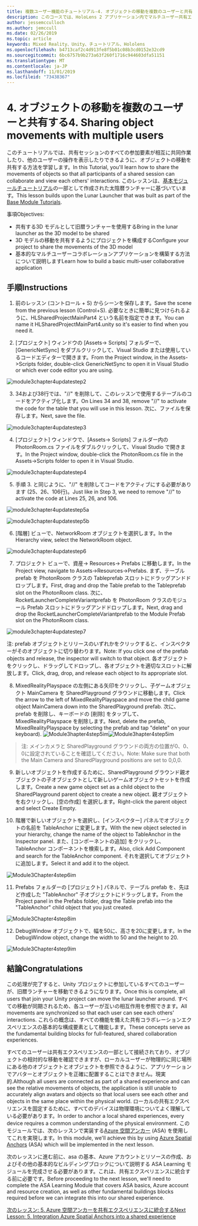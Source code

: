 ```yaml
---
title: 複数ユーザー機能のチュートリアル-4. オブジェクトの移動を複数のユーザーと共有する
description: このコースでは、HoloLens 2 アプリケーション内でマルチユーザー共有エクスペリエンスを実装する方法について説明します。
author: jessemcculloch
ms.author: jemccull
ms.date: 02/26/2019
ms.topic: article
keywords: Mixed Reality、Unity、チュートリアル、Hololens
ms.openlocfilehash: b4713caf2c4d913fe8f5b01c08b3cd0152e32cd9
ms.sourcegitcommit: 6bc6757b9b273a63f260f1716c944603dfa51151
ms.translationtype: MT
ms.contentlocale: ja-JP
ms.lasthandoff: 11/01/2019
ms.locfileid: "73438367"
---
```

# <a name="4-sharing-object-movements-with-multiple-users"></a><span data-ttu-id="b5d3a-105">4. オブジェクトの移動を複数のユーザーと共有する</span><span class="sxs-lookup"><span data-stu-id="b5d3a-105">4. Sharing object movements with multiple users</span></span>

<span data-ttu-id="b5d3a-106">このチュートリアルでは、共有セッションのすべての参加要素が相互に共同作業したり、他のユーザーの操作を表示したりできるように、オブジェクトの移動を共有する方法を学習します。</span><span class="sxs-lookup"><span data-stu-id="b5d3a-106">In this Tutorial, you'll learn how to share the movements of objects so that all participants of a shared session can collaborate and view each others' interactions.</span></span> <span data-ttu-id="b5d3a-107">このレッスンは、[基本モジュールチュートリアル](mrlearning-base.md)の一部として作成された太陰暦ランチャーに基づいています。</span><span class="sxs-lookup"><span data-stu-id="b5d3a-107">This lesson builds upon the Lunar Launcher that was built as part of the [Base Module Tutorials](mrlearning-base.md).</span></span>

<span data-ttu-id="b5d3a-108">事項</span><span class="sxs-lookup"><span data-stu-id="b5d3a-108">Objectives:</span></span>

- <span data-ttu-id="b5d3a-109">共有する3D モデルとして旧暦ランチャーを使用する</span><span class="sxs-lookup"><span data-stu-id="b5d3a-109">Bring in the lunar launcher as the 3D model to be shared</span></span>
- <span data-ttu-id="b5d3a-110">3D モデルの移動を共有するようにプロジェクトを構成する</span><span class="sxs-lookup"><span data-stu-id="b5d3a-110">Configure your project to share the movements of the 3D model</span></span>
- <span data-ttu-id="b5d3a-111">基本的なマルチユーザーコラボレーションアプリケーションを構築する方法について説明します</span><span class="sxs-lookup"><span data-stu-id="b5d3a-111">Learn how to build a basic multi-user collaborative application</span></span>

## <a name="instructions"></a><span data-ttu-id="b5d3a-112">手順</span><span class="sxs-lookup"><span data-stu-id="b5d3a-112">Instructions</span></span>


1. <span data-ttu-id="b5d3a-113">前のレッスン (コントロール + S) からシーンを保存します。</span><span class="sxs-lookup"><span data-stu-id="b5d3a-113">Save the scene from the previous lesson (Control+S).</span></span> <span data-ttu-id="b5d3a-114">必要なときに簡単に見つけられるように、HLSharedProjectMainPart4 という名前を指定できます。</span><span class="sxs-lookup"><span data-stu-id="b5d3a-114">You can name it HLSharedProjectMainPart4.unity so it's easier to find when you need it.</span></span>

2. <span data-ttu-id="b5d3a-115">[プロジェクト] ウィンドウの [Assets-> Scripts] フォルダーで、[GenericNetSync] をダブルクリックして、Visual Studio または使用しているコードエディターで開きます。</span><span class="sxs-lookup"><span data-stu-id="b5d3a-115">From the Project window, in the Assets->Scripts folder, double-click GenericNetSync to open it in Visual Studio or which ever code editor you are using.</span></span>  

![module3chapter4updatestep2](images/module3chapter4updatestep2.png)

3. <span data-ttu-id="b5d3a-117">34および38行では、"//" を削除して、このレッスンで使用するテーブルのコードをアクティブ化します。</span><span class="sxs-lookup"><span data-stu-id="b5d3a-117">On Lines 34 and 38, remove "//" to activate the code for the table that you will use in this lesson.</span></span> <span data-ttu-id="b5d3a-118">次に、ファイルを保存します。</span><span class="sxs-lookup"><span data-stu-id="b5d3a-118">Next, save the file.</span></span> 

![module3chapter4updatestep3](images/module3chapter4updatestep3.png)

4. <span data-ttu-id="b5d3a-120">[プロジェクト] ウィンドウで、[Assets-> Scripts] フォルダー内の PhotonRoom.cs ファイルをダブルクリックして、Visual Studio で開きます。</span><span class="sxs-lookup"><span data-stu-id="b5d3a-120">In the Project window, double-click the PhotonRoom.cs file in the Assets->Scripts folder to open it in Visual Studio.</span></span> 

![module3chapter4updatestep4](images/module3chapter4updatestep4.png)

5. <span data-ttu-id="b5d3a-122">手順 3. と同じように、"//" を削除してコードをアクティブにする必要があります (25、26、106行)。</span><span class="sxs-lookup"><span data-stu-id="b5d3a-122">Just like in Step 3, we need to remove "//" to activate the code at Lines 25, 26, and 106.</span></span>

![module3chapter4updatestep5a](images/module3chapter4updatestep5a.png) 

![module3chapter4updatestep5b](images/module3chapter4updatestep5b.png)

6. <span data-ttu-id="b5d3a-125">[階層] ビューで、NetworkRoom オブジェクトを選択します。</span><span class="sxs-lookup"><span data-stu-id="b5d3a-125">In the Hierarchy view, select the NetworkRoom object.</span></span>

![module3chapter4updatestep6](images/module3chapter4updatestep6.png)

7. <span data-ttu-id="b5d3a-127">プロジェクト ビューで、資産-> Resources-> Prefabs に移動します。</span><span class="sxs-lookup"><span data-stu-id="b5d3a-127">In the Project view, navigate to Assets->Resources->Prefabs.</span></span> <span data-ttu-id="b5d3a-128">まず、テーブル prefab を PhotonRoom クラスの Tableprefab スロットにドラッグアンドドロップします。</span><span class="sxs-lookup"><span data-stu-id="b5d3a-128">First, drag and drop the Table prefab to the Tableprefab slot on the PhotonRoom class.</span></span> <span data-ttu-id="b5d3a-129">次に、RocketLauncherCompleteVariantprefab を PhotonRoom クラスのモジュール Prefab スロットにドラッグアンドドロップします。</span><span class="sxs-lookup"><span data-stu-id="b5d3a-129">Next, drag and drop the RocketLauncherCompleteVariantprefab to the Module Prefab slot on the PhotonRoom class.</span></span>

![module3chapter4updatestep7](images/module3chapter4updatestep7.png)

<span data-ttu-id="b5d3a-131">注: prefab オブジェクトとリリースのいずれかをクリックすると、インスペクターがそのオブジェクトに切り替わります。</span><span class="sxs-lookup"><span data-stu-id="b5d3a-131">Note: If you click one of the prefab objects and release, the inspector will switch to that object.</span></span> <span data-ttu-id="b5d3a-132">各オブジェクトをクリックし、ドラッグしてドロップし、各オブジェクトを適切なスロットに解放します。</span><span class="sxs-lookup"><span data-stu-id="b5d3a-132">Click, drag, drop, and release each object to its appropriate slot.</span></span>

8. <span data-ttu-id="b5d3a-133">MixedRealityPlayspace の左側にある矢印をクリックし、子ゲームオブジェクト MainCamera を SharedPlayground グラウンドに移動します。</span><span class="sxs-lookup"><span data-stu-id="b5d3a-133">Click the arrow to the left of MixedRealityPlayspace and move the child game object MainCamera down into the SharedPlayground prefab.</span></span> <span data-ttu-id="b5d3a-134">次に、prefab を削除し、キーボードの [削除] をタップして、MixedRealityPlayspace を削除します。</span><span class="sxs-lookup"><span data-stu-id="b5d3a-134">Next, delete the prefab, MixedRealityPlayspace by selecting the prefab and tap "delete" on your keyboard).</span></span>
<span data-ttu-id="b5d3a-135">![Module3hapter4step5im](images/module3chapter4step5im.PNG)</span><span class="sxs-lookup"><span data-stu-id="b5d3a-135">![Module3hapter4step5im](images/module3chapter4step5im.PNG)</span></span>

><span data-ttu-id="b5d3a-136">注: メインカメラと SharedPlayground グラウンドの両方の位置が0、0、0に設定されていることを確認してください。</span><span class="sxs-lookup"><span data-stu-id="b5d3a-136">Note:  Make sure that both the Main Camera and SharedPlayground positions are set to 0,0,0.</span></span>
>

9. <span data-ttu-id="b5d3a-137">新しいオブジェクトを作成するために、SharedPlayground グラウンド親オブジェクトの子オブジェクトとして新しいゲームオブジェクトセットを作成します。</span><span class="sxs-lookup"><span data-stu-id="b5d3a-137">Create a new game object set as a child object to the SharedPlayground parent object to create a new object.</span></span> <span data-ttu-id="b5d3a-138">親オブジェクトを右クリックし、[空の作成] を選択します。</span><span class="sxs-lookup"><span data-stu-id="b5d3a-138">Right-click the parent object and select Create Empty.</span></span> 

10. <span data-ttu-id="b5d3a-139">階層で新しいオブジェクトを選択し、[インスペクター] パネルでオブジェクトの名前を TableAnchor に変更します。</span><span class="sxs-lookup"><span data-stu-id="b5d3a-139">With the new object selected in your hierarchy, change the name of the object to TableAnchor in the Inspector panel.</span></span> <span data-ttu-id="b5d3a-140">また、[コンポーネントの追加] をクリックし、TableAnchor コンポーネントを検索します。</span><span class="sxs-lookup"><span data-stu-id="b5d3a-140">Also, click Add Component and search for the TableAnchor component.</span></span> <span data-ttu-id="b5d3a-141">それを選択してオブジェクトに追加します。</span><span class="sxs-lookup"><span data-stu-id="b5d3a-141">Select it and add it to the object.</span></span> 

![Module3Chapter4step6im](images/module3chapter4step7im.PNG)

11. <span data-ttu-id="b5d3a-143">Prefabs フォルダーの [プロジェクト] パネルで、テーブル prefab を、先ほど作成した "TableAnchor" 子オブジェクトにドラッグします。</span><span class="sxs-lookup"><span data-stu-id="b5d3a-143">From the Project panel in the Prefabs folder, drag the Table prefab into the "TableAnchor" child object that you just created.</span></span>

![Module3Chapter4step8im](images/module3chapter4step8im.PNG)

12. <span data-ttu-id="b5d3a-145">DebugWindow オブジェクトで、幅を50に、高さを20に変更します。</span><span class="sxs-lookup"><span data-stu-id="b5d3a-145">In the DebugWindow object, change the width to 50 and the height to 20.</span></span>

![Module3Chapter4step9im](images/module3chapter4step11im.PNG)

## <a name="congratulations"></a><span data-ttu-id="b5d3a-147">結論</span><span class="sxs-lookup"><span data-stu-id="b5d3a-147">Congratulations</span></span>


<span data-ttu-id="b5d3a-148">この処理が完了すると、Unity プロジェクトに参加しているすべてのユーザーが、旧暦ランチャーを移動できるようになります。</span><span class="sxs-lookup"><span data-stu-id="b5d3a-148">Once this is complete, all users that join your Unity project can move the lunar launcher around.</span></span> <span data-ttu-id="b5d3a-149">すべての移動が同期されるため、各ユーザーが互いの相互作用を参照できます。</span><span class="sxs-lookup"><span data-stu-id="b5d3a-149">All movements are synchronized so that each user can see each others' interactions.</span></span> <span data-ttu-id="b5d3a-150">これらの概念は、すべての機能を備えた共有コラボレーションエクスペリエンスの基本的な構成要素として機能します。</span><span class="sxs-lookup"><span data-stu-id="b5d3a-150">These concepts serve as the fundamental building blocks for full-featured, shared collaboration experiences.</span></span> 

<span data-ttu-id="b5d3a-151">すべてのユーザーは共有エクスペリエンスの一部として接続されており、オブジェクトの相対的な移動を確認できますが、ローカルユーザーが物理的に同じ場所にある他のオブジェクトとオブジェクトを参照できるように、アプリケーションでアバターとオブジェクトを正確に配置することはできません。現実的.</span><span class="sxs-lookup"><span data-stu-id="b5d3a-151">Although all users are connected as part of a shared experience and can see the relative movements of objects, the application is still unable to accurately align avatars and objects so that local users see each other and objects in the same place within the physical world.</span></span> <span data-ttu-id="b5d3a-152">ローカルの共有エクスペリエンスを固定するために、すべてのデバイスは物理環境についてよく理解している必要があります。</span><span class="sxs-lookup"><span data-stu-id="b5d3a-152">In order to anchor a local shared experiences, every device requires a common understanding of the physical environment.</span></span> <span data-ttu-id="b5d3a-153">このモジュールでは、次のレッスンで実装する[Azure 空間アンカー](<https://azure.microsoft.com//services/spatial-anchors/>) (ASA) を使用してこれを実現します。</span><span class="sxs-lookup"><span data-stu-id="b5d3a-153">In this module, we'll achieve this by using [Azure Spatial Anchors](<https://azure.microsoft.com//services/spatial-anchors/>) (ASA) which will be implemented in the next lesson.</span></span>

<span data-ttu-id="b5d3a-154">次のレッスンに進む前に、asa の基本、Azure アカウントとリソースの作成、およびその他の基本的なビルディングブロックについて説明する ASA Learning モジュールを完成させる必要があります。これは、共有エクスペリエンスに統合する前に必要です。</span><span class="sxs-lookup"><span data-stu-id="b5d3a-154">Before proceeding to the next lesson, we'll need to complete the ASA Learning Module that covers ASA basics, Azure account and resource creation, as well as other fundamental buildings blocks required before we can integrate this into our shared experience.</span></span>

<span data-ttu-id="b5d3a-155">[次のレッスン: 5. Azure 空間アンカーを共有エクスペリエンスに統合する](mrlearning-sharing(photon)-ch5.md)</span><span class="sxs-lookup"><span data-stu-id="b5d3a-155">[Next Lesson: 5. Integration Azure Spatial Anchors into a shared experience](mrlearning-sharing(photon)-ch5.md)</span></span>

